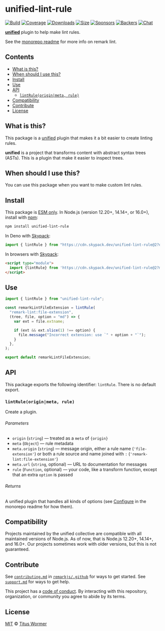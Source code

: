 # unified-lint-rule

[![Build][build-badge]][build] [![Coverage][coverage-badge]][coverage]
[![Downloads][downloads-badge]][downloads] [![Size][size-badge]][size]
[![Sponsors][sponsors-badge]][collective]
[![Backers][backers-badge]][collective] [![Chat][chat-badge]][chat]

**[unified][unified]** plugin to help make lint rules.

See the [monorepo readme][mono] for more info on remark lint.

## Contents

- [What is this?](#what-is-this)
- [When should I use this?](#when-should-i-use-this)
- [Install](#install)
- [Use](#use)
- [API](#api)
  - [`lintRule(origin|meta, rule)`](#lintruleoriginmeta-rule)
- [Compatibility](#compatibility)
- [Contribute](#contribute)
- [License](#license)

## What is this?

This package is a [unified][unified] plugin that makes it a bit easier to create
linting rules.

**unified** is a project that transforms content with abstract syntax trees
(ASTs). This is a plugin that make it easier to inspect trees.

## When should I use this?

You can use this package when you want to make custom lint rules.

## Install

This package is [ESM only][esm]. In Node.js (version 12.20+, 14.14+, or 16.0+),
install with [npm][npm]:

```sh
npm install unified-lint-rule
```

In Deno with [Skypack][Skypack]:

```js
import { lintRule } from "https://cdn.skypack.dev/unified-lint-rule@2?dts";
```

In browsers with [Skypack][Skypack]:

```html
<script type="module">
  import {lintRule} from 'https://cdn.skypack.dev/unified-lint-rule@2?min'
</script>
```

## Use

```js
import { lintRule } from "unified-lint-rule";

const remarkLintFileExtension = lintRule(
  "remark-lint:file-extension",
  (tree, file, option = "md") => {
    var ext = file.extname;

    if (ext && ext.slice(1) !== option) {
      file.message("Incorrect extension: use `" + option + "`");
    }
  },
);

export default remarkLintFileExtension;
```

## API

This package exports the following identifier: `lintRule`. There is no default
export.

### `lintRule(origin|meta, rule)`

Create a plugin.

###### Parameters

- `origin` (`string`) — treated as a `meta` of `{origin}`
- `meta` (`Object`) — rule metadata
- `meta.origin` (`string`) — message origin, either a rule name
  (`'file-extension'`) or both a rule source and name joined with `:`
  (`'remark-lint:file-extension'`)
- `meta.url` (`string`, optional) — URL to documentation for messages
- `rule` (`Function`, optional) — your code, like a transform function, except
  that an extra `option` is passed

###### Returns

A unified plugin that handles all kinds of options (see [Configure][configure]
in the monorepo readme for how them).

## Compatibility

Projects maintained by the unified collective are compatible with all maintained
versions of Node.js. As of now, that is Node.js 12.20+, 14.14+, and 16.0+. Our
projects sometimes work with older versions, but this is not guaranteed.

## Contribute

See [`contributing.md`][contributing] in [`remarkjs/.github`][health] for ways
to get started. See [`support.md`][support] for ways to get help.

This project has a [code of conduct][coc]. By interacting with this repository,
organization, or community you agree to abide by its terms.

## License

[MIT][license] © [Titus Wormer][author]

[build-badge]: https://github.com/remarkjs/remark-lint/workflows/main/badge.svg
[build]: https://github.com/remarkjs/remark-lint/actions
[coverage-badge]: https://img.shields.io/codecov/c/github/remarkjs/remark-lint.svg
[coverage]: https://codecov.io/github/remarkjs/remark-lint
[downloads-badge]: https://img.shields.io/npm/dm/unified-lint-rule.svg
[downloads]: https://www.npmjs.com/package/unified-lint-rule
[size-badge]: https://img.shields.io/bundlephobia/minzip/unified-lint-rule.svg
[size]: https://bundlephobia.com/result?p=unified-lint-rule
[sponsors-badge]: https://opencollective.com/unified/sponsors/badge.svg
[backers-badge]: https://opencollective.com/unified/backers/badge.svg
[collective]: https://opencollective.com/unified
[chat-badge]: https://img.shields.io/badge/chat-discussions-success.svg
[chat]: https://github.com/remarkjs/remark/discussions
[esm]: https://gist.github.com/sindresorhus/a39789f98801d908bbc7ff3ecc99d99c
[skypack]: https://www.skypack.dev
[npm]: https://docs.npmjs.com/cli/install
[health]: https://github.com/remarkjs/.github
[contributing]: https://github.com/remarkjs/.github/blob/main/contributing.md
[support]: https://github.com/remarkjs/.github/blob/main/support.md
[coc]: https://github.com/remarkjs/.github/blob/main/code-of-conduct.md
[license]: https://github.com/remarkjs/remark-lint/blob/main/license
[author]: https://wooorm.com
[unified]: https://github.com/unifiedjs/unified
[mono]: https://github.com/remarkjs/remark-lint
[configure]: https://github.com/remarkjs/remark-lint#configure
